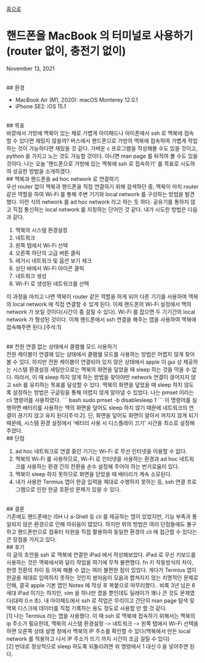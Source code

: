 [홈으로](/)
# 핸드폰을 MacBook 의 터미널로 사용하기(router 없이, 충전기 없이)
November 13, 2021

<br/>
## 환경

- MacBook Air (M1, 2020): macOS Monterey 12.0.1
- iPhone SE2: iOS 15.1

<br/>
## 목표

<br/>
바깥에서 가방에 맥북이 있는 채로 가볍게 아이패드나 아이폰에서 ssh 로 맥북에 접속할 수 있다면 재밌지 않을까? 버스에서 핸드폰으로 가방의 맥북에 접속하여 가볍게 작업하는 것이 가능하다면 재밌을 것 같다. 가벼운 c 프로그램을 작성해볼 수도 있을 것이고, python 을 가지고 노는 것도 가능할 것이다. 아니면 man page 를 뒤적여 볼 수도 있을 것이다. 나는 오늘 '핸드폰으로 가방에 있는 맥북에 ssh 로 접속하기' 를 목표로 시도하여 성공한 방법을 소개하겠다.

<br/>
## 맥북과 핸드폰을 ad hoc network 로 연결하기

<br/>
우선 router 없이 맥북과 핸드폰을 직접 연결하기 위해 검색하던 중, 맥북이 마치 router 같은 역할을 하여 Wi-Fi 를 통해 주변 기기와 local network 를 구성하는 방법을 발견했다. 이런 식의 network 를 ad hoc network 라고 하는 듯 하다. 공유기를 통하지 않고 직접 통신하는 local network 를 지칭하는 단어인 것 같다. 내가 시도한 방법은 다음과 같다.

1. 맥북의 시스템 환경설정
2. 네트워크
3. 왼쪽 탭에서 Wi-Fi 선택
4. 오른쪽 하단의 고급 버튼 클릭
5. 레거시 네트워크 및 옵션 보기 체크
6. 상단 바에서 Wi-Fi 아이콘 클릭
7. 네트워크 생성
8. Wi-Fi 로 생성된 네트워크를 선택

이 과정을 마치고 나면 맥북이 router 같은 역할을 하게 되어 다른 기기를 사용하여 맥북의 local network 에 직접 연결할 수 있게 된다. 이제 핸드폰의 Wi-Fi 설정에서 맥의 network 가 보일 것이다(시간이 좀 걸릴 수 있다). Wi-Fi 를 잡으면 두 기기간의 local network 가 형성된 것이다. 이제 핸드폰에서 ssh 연결을 해주는 앱을 사용하여 맥북에 접속해주면 된다.[주석:1]

<br/>
## 전원 연결 없는 상태에서 클램쉘 모드 사용하기

<br/>
전원 케이블이 연결돼 있는 상태에서 클램쉘 모드를 사용하는 방법은 어렵지 않게 찾아볼 수 있다. 하지만 전원 케이블이 연결되어 있지 않은 상태에서 apple 이 gui 상 제공하는 시스템 환경설정 세팅만으로는 맥북의 화면을 덮었을 때 sleep 하는 것을 막을 수 없다. 따라서, 이 때 sleep 하지 않게 하는 방법을 찾아야만 network 연결이 끊어지지 않고 ssh 를 유지하는 목표를 달성할 수 있다. 맥북의 화면을 덮었을 때 sleep 하지 않도록 설정하는 방법은 구글링을 통해 어렵지 않게 알아낼 수 있었다. 나는 pmset 이라는 cli 명령어를 사용하였다.
``` bash
sudo pmset -b disablesleep 1
```
이 명령어를 실행하면 배터리를 사용하는 맥의 화면을 덮어도 sleep 하지 않기 때문에 네트워크의 연결이 끊기지 않고 유지 된다[주석:2]. 단, 화면을 덮어도 화면이 알아서 꺼지지 않게 되기 때문에, 시스템 환경 설정에서 '배터리 사용 시 디스플레이 끄기' 시간을 최소로 설정해 주었다.

<br/>
## 단점

1. ad hoc 네트워크로 연결 중인 기기는 Wi-Fi 로 무선 인터넷을 이용할 수 없다.
2. 맥북의 Wi-Fi 를 사용하므로, Wi-Fi 로 인터넷을 사용하는 환경과 ad hoc 네트워크를 사용하는 환경 간의 전환을 손수 설정해 주어야 하는 번거로움이 있다.
3. 맥북이 sleep 하지 못하므로 화면을 닫았을 때 배터리가 계속 소모된다.
4. 내가 사용한 Termius 앱이 한글 입력을 제대로 수행하지 못하는 등, ssh 연결 프로그램으로 인한 한글 호환성 문제가 있을 수 있다.

<br/>
## 결론

<br/>
기존에도 핸드폰에는 iSH 나 a-Shell 등 cli 를 제공하는 앱이 있었지만, 기능 부족과 통일되지 않은 환경으로 인해 아쉬움이 많았다. 하지만 위의 방법은 여러 단점들에도 불구하고 핸드폰만으로 컴퓨터 자원을 직접 활용하여 동일한 환경의 cli 에 접근할 수 있다는 큰 장점을 가지고 있다.

<br/>
## 후기

<br/>
이 글의 초안을 ssh 로 맥북에 연결한 iPad 에서 작성해보았다. iPad 로 무선 키보드를 사용하는 것은 맥북에서와 달리 작업을 하기에 무척 불편했다. fn 키 작동방식의 차이, 한영 전환의 차이 등 어찌 해볼 수 없는 여러 불편한 점이 있었다. 게다가 Termius 앱이 한글을 제대로 입력하지 못하는 것인지 쌍자음이 모음과 합쳐지지 않는 치명적인 문제로 인해, 결국 apple 기본 앱인 Notes 에 작성 후 복붙으로 마무리했다.. 비록 3년 넘은 6 세대 iPad 이기는 하지만, vim 을 하나만 켰을 뿐인데도 딜레이가 꽤나 큰 것도 문제였다(대략 0.n 초). 내 아이패드에서 ssh 로 작업은 무리이고 간단히 man page 탐색 및 맥북 디스크에 데이터를 직접 기록하는 용도 정도로 사용할 만 할 것 같다.

<br/>
[1] 나는 Termius 라는 앱을 사용했다. 이 때 ssh 로 맥북에 접속하기 위해서는 맥북의 ip 주소가 필요한데, 맥북의 시스템 환경설정 -> 네트워크 -> 왼쪽 탭에서 Wi-Fi 선택을 하면 오른쪽 상태 설명 창에서 맥북의 IP 주소를 확인할 수 있다(맥북에서 만든 local network 를 적용하고 나서 IP 주소가 뜨기 까지 시간이 조금 걸릴 수 있다)<br/>
[2] 반대로 정상적으로 sleep 하도록 되돌리려면 위 명령에서 1 대신 0 을 넣어주면 된다.
